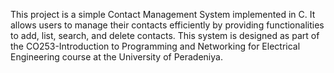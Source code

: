 This project is a simple Contact Management System implemented in C. It allows users to manage their contacts efficiently by providing functionalities to add, list, search, and delete contacts. This system is designed as part of the CO253-Introduction to Programming and Networking for Electrical Engineering course at the University of Peradeniya.
